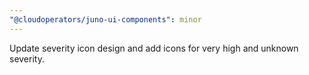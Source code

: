 ```yaml
---
"@cloudoperators/juno-ui-components": minor
---
```


Update severity icon design and add icons for very high and unknown severity.
